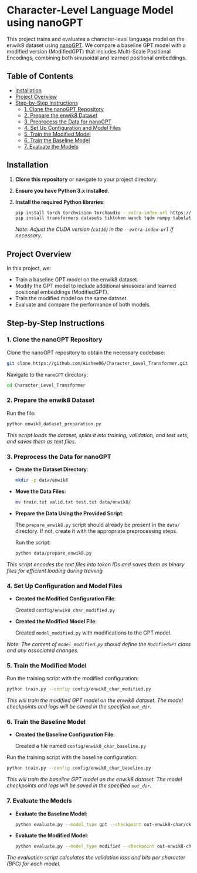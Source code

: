 # Character-Level Language Model using nanoGPT

This project trains and evaluates a character-level language model on the enwik8 dataset using [nanoGPT](https://github.com/karpathy/nanoGPT). We compare a baseline GPT model with a modified version (ModifiedGPT) that includes Multi-Scale Positional Encodings, combining both sinusoidal and learned positional embeddings.

## Table of Contents

- [Installation](#installation)
- [Project Overview](#project-overview)
- [Step-by-Step Instructions](#step-by-step-instructions)
  - [1. Clone the nanoGPT Repository](#1-clone-the-nanogpt-repository)
  - [2. Prepare the enwik8 Dataset](#2-prepare-the-enwik8-dataset)
  - [3. Preprocess the Data for nanoGPT](#3-preprocess-the-data-for-nanogpt)
  - [4. Set Up Configuration and Model Files](#4-set-up-configuration-and-model-files)
  - [5. Train the Modified Model](#5-train-the-modified-model)
  - [6. Train the Baseline Model](#6-train-the-baseline-model)
  - [7. Evaluate the Models](#7-evaluate-the-models)


## Installation

1. **Clone this repository** or navigate to your project directory.

2. **Ensure you have Python 3.x installed**.

3. **Install the required Python libraries**:

   ```sh
   pip install torch torchvision torchaudio --extra-index-url https://download.pytorch.org/whl/cu116
   pip install transformers datasets tiktoken wandb tqdm numpy tabulate
   ```

   *Note: Adjust the CUDA version (`cu116`) in the `--extra-index-url` if necessary.*

## Project Overview

In this project, we:

- Train a baseline GPT model on the enwik8 dataset.
- Modify the GPT model to include additional sinusoidal and learned positional embeddings (ModifiedGPT).
- Train the modified model on the same dataset.
- Evaluate and compare the performance of both models.

## Step-by-Step Instructions

### 1. Clone the nanoGPT Repository

Clone the nanoGPT repository to obtain the necessary codebase:

```sh
git clone https://github.com/Aishee06/Character_Level_Transformer.git
```

Navigate to the `nanoGPT` directory:

```sh
cd Character_Level_Transformer
```

### 2. Prepare the enwik8 Dataset

Run the file:

```python
python enwik8_dataset_preparation.py
```

*This script loads the dataset, splits it into training, validation, and test sets, and saves them as text files.*

### 3. Preprocess the Data for nanoGPT

- **Create the Dataset Directory**:

  ```sh
  mkdir -p data/enwik8
  ```

- **Move the Data Files**:

  ```sh
  mv train.txt valid.txt test.txt data/enwik8/
  ```

- **Prepare the Data Using the Provided Script**:

  The `prepare_enwik8.py` script should already be present in the `data/` directory. If not, create it with the appropriate preprocessing steps.

  Run the script:

  ```sh
  python data/prepare_enwik8.py
  ```

*This script encodes the text files into token IDs and saves them as binary files for efficient loading during training.*

### 4. Set Up Configuration and Model Files

- **Created the Modified Configuration File**:

  Created `config/enwik8_char_modified.py` 


- **Created the Modified Model File**:

  Created `model_modified.py` with modifications to the GPT model.

*Note: The content of `model_modified.py` should define the `ModifiedGPT` class and any associated changes.*

### 5. Train the Modified Model

Run the training script with the modified configuration:

```sh
python train.py --config config/enwik8_char_modified.py
```

*This will train the modified GPT model on the enwik8 dataset. The model checkpoints and logs will be saved in the specified `out_dir`.*

### 6. Train the Baseline Model

- **Created the Baseline Configuration File**:

  Created a file named `config/enwik8_char_baseline.py`

Run the training script with the baseline configuration:

```sh
python train.py --config config/enwik8_char_baseline.py
```

*This will train the baseline GPT model on the enwik8 dataset. The model checkpoints and logs will be saved in the specified `out_dir`.*

### 7. Evaluate the Models

- **Evaluate the Baseline Model**:

  ```sh
  python evaluate.py --model_type gpt --checkpoint out-enwik8-char/ckpt.pt
  ```

- **Evaluate the Modified Model**:

  ```sh
  python evaluate.py --model_type modified --checkpoint out-enwik8-char-modified/ckpt.pt
  ```

*The evaluation script calculates the validation loss and bits per character (BPC) for each model.*
